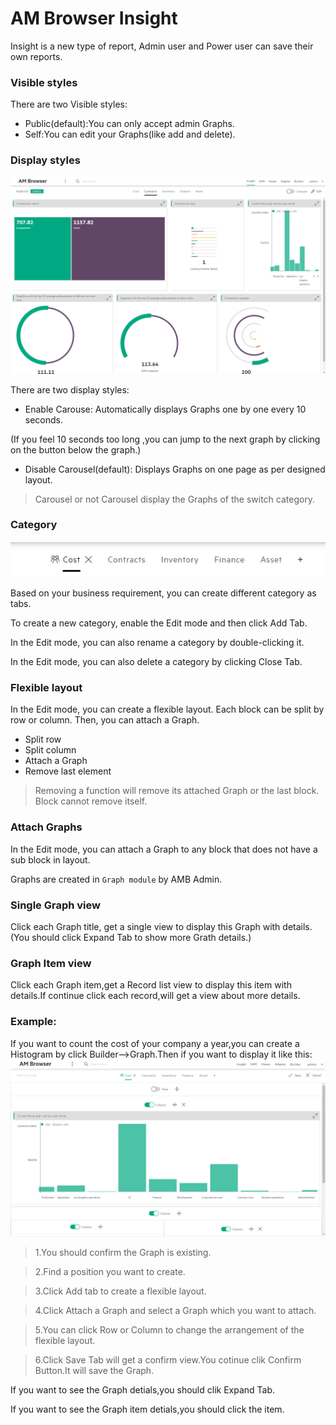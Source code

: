 # AM Browser Insight

Insight is a new type of report, Admin user and Power user can save their own reports.

### Visible styles
There are two Visible styles:

- Public(default):You can only accept admin Graphs.
- Self:You can edit your Graphs(like add and delete).

### Display styles

![Viewer screen shot](img/insight-base.PNG)

There are two display styles:

- Enable Carouse: Automatically displays Graphs one by one every 10 seconds.

(If you feel 10 seconds too long ,you can jump to the next graph by clicking on the button below the graph.)

- Disable Carousel(default): Displays Graphs on one page as per designed layout.

>Carousel or not Carousel display the Graphs of the switch category.

### Category
![Viewer screen shot](img/tab.PNG)

Based on your business requirement, you can create different category as tabs.

To create a new category, enable the Edit mode and then click Add Tab.


In the Edit mode, you can also rename a category by double-clicking it.

In the Edit mode, you can also delete a category by clicking Close Tab.



### Flexible layout



In the Edit mode, you can create a flexible layout. Each block can be split by row or column. Then, you can attach a Graph.

- Split row
- Split column
- Attach a Graph
- Remove last element

 >Removing a function will remove its attached Graph or the last block. Block cannot remove itself.



### Attach Graphs

In the Edit mode, you can attach a Graph to any block that does not have a sub block in layout.

 Graphs are created in `Graph module` by AMB Admin.



### Single Graph view

Click each Graph title, get a single view to display this Graph with details.(You should click Expand Tab to show more Grath details.)

### Graph Item view
Click each Graph item,get a Record list view to display this item with details.If continue click each record,will get a view about more details.

### Example:

If you want to count the cost of your company a year,you can create a Histogram by click Builder-->Graph.Then if you want to display it like this:
![Viewer screen shot](img/edit_view.PNG)
> 1.You should confirm the Graph is existing.

>2.Find a position you want to create.

>3.Click Add tab to create a flexible layout.

>4.Click Attach a Graph and select a Graph which you want to attach.

>5.You can click Row or Column to change the arrangement of the flexible layout.

>6.Click Save Tab will get a confirm view.You cotinue clik Confirm Button.It will save the Graph.

If you want to see the Graph detials,you should clik Expand Tab.

If you want to see the Graph item detials,you should click the item.

